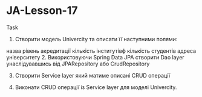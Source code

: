 # JA-Lesson-17
Task
1. Створити модель Univercity та описати її наступними полями:

назва
рівень акредитації
кількість інститутівф
кількість студентів
адреса університету
2. Використовуючи Spring Data JPA створити Dao layer унаслідувавшись від JPARepository або CrudRepository

3. Створити Service layer який матиме описані CRUD операції

4. Виконати CRUD операції із Service layer для моделі Univercity. 
